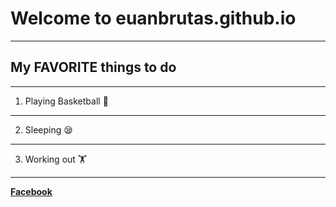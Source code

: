 # **Welcome to euanbrutas.github.io**
---
## My **FAVORITE** things to do
----
1. Playing Basketball 🏀
---
2. Sleeping 😪
---
3. Working out 🏋️
---


[**Facebook**](https://www.facebook.com/euan.brutas)
